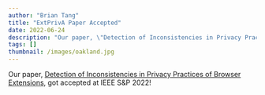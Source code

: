 ```yaml
---
author: "Brian Tang"
title: "ExtPrivA Paper Accepted"
date: 2022-06-24
description: "Our paper, \"Detection of Inconsistencies in Privacy Practices of Browser Extensions\", got accepted at IEEE S&P 2022! 👩‍⚖️"
tags: []
thumbnail: /images/oakland.jpg
---
```


Our paper, [Detection of Inconsistencies in Privacy Practices of Browser Extensions](/en/projects/post_006), got accepted at IEEE S&P 2022!